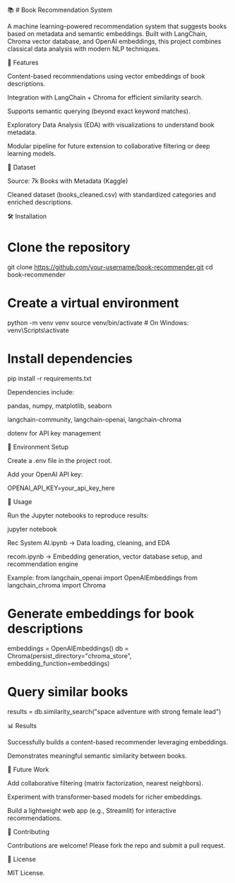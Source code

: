 
📚 # Book Recommendation System

A machine learning–powered recommendation system that suggests books based on metadata and semantic embeddings. Built with LangChain, Chroma vector database, and OpenAI embeddings, this project combines classical data analysis with modern NLP techniques.

🚀 Features

Content-based recommendations using vector embeddings of book descriptions.

Integration with LangChain + Chroma for efficient similarity search.

Supports semantic querying (beyond exact keyword matches).

Exploratory Data Analysis (EDA) with visualizations to understand book metadata.

Modular pipeline for future extension to collaborative filtering or deep learning models.

📂 Dataset

Source: 7k Books with Metadata (Kaggle)

Cleaned dataset (books_cleaned.csv) with standardized categories and enriched descriptions.

🛠️ Installation
# Clone the repository
git clone https://github.com/your-username/book-recommender.git
cd book-recommender

# Create a virtual environment
python -m venv venv
source venv/bin/activate   # On Windows: venv\Scripts\activate

# Install dependencies
pip install -r requirements.txt


Dependencies include:

pandas, numpy, matplotlib, seaborn

langchain-community, langchain-openai, langchain-chroma

dotenv for API key management

🔑 Environment Setup

Create a .env file in the project root.

Add your OpenAI API key:

OPENAI_API_KEY=your_api_key_here

📖 Usage

Run the Jupyter notebooks to reproduce results:

jupyter notebook


Rec System AI.ipynb → Data loading, cleaning, and EDA

recom.ipynb → Embedding generation, vector database setup, and recommendation engine

Example:
from langchain_openai import OpenAIEmbeddings
from langchain_chroma import Chroma

# Generate embeddings for book descriptions
embeddings = OpenAIEmbeddings()
db = Chroma(persist_directory="chroma_store", embedding_function=embeddings)

# Query similar books
results = db.similarity_search("space adventure with strong female lead")

📊 Results

Successfully builds a content-based recommender leveraging embeddings.

Demonstrates meaningful semantic similarity between books.

🔮 Future Work

Add collaborative filtering (matrix factorization, nearest neighbors).

Experiment with transformer-based models for richer embeddings.

Build a lightweight web app (e.g., Streamlit) for interactive recommendations.

🤝 Contributing

Contributions are welcome! Please fork the repo and submit a pull request.

📜 License

MIT License.
